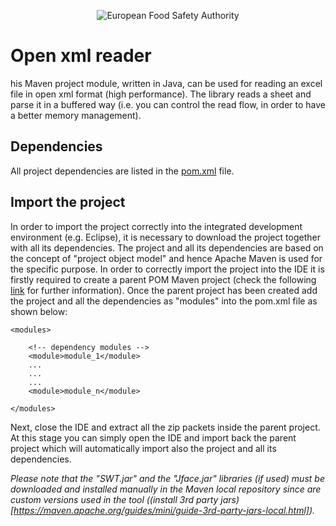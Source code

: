 <p align="center">
	<img src="http://www.efsa.europa.eu/profiles/efsa/themes/responsive_efsa/logo.png" alt="European Food Safety Authority"/>
</p>

# Open xml reader
his Maven project module, written in Java, can be used for reading an excel file in open xml format (high performance).
The library reads a sheet and parse it in a buffered way (i.e. you can control the read flow, in order to have a better memory management).

## Dependencies
All project dependencies are listed in the [pom.xml](pom.xml) file.

## Import the project
In order to import the project correctly into the integrated development environment (e.g. Eclipse), it is necessary to download the project together with all its dependencies.
The project and all its dependencies are based on the concept of "project object model" and hence Apache Maven is used for the specific purpose.
In order to correctly import the project into the IDE it is firstly required to create a parent POM Maven project (check the following [link](https://maven.apache.org/guides/introduction/introduction-to-the-pom.html) for further information). 
Once the parent project has been created add the project and all the dependencies as "modules" into the pom.xml file as shown below: 

	<modules>

		<!-- dependency modules -->
		<module>module_1</module>
		...
		...
		...
		<module>module_n</module>
		
	</modules>
	
Next, close the IDE and extract all the zip packets inside the parent project.
At this stage you can simply open the IDE and import back the parent project which will automatically import also the project and all its dependencies.

_Please note that the "SWT.jar" and the "Jface.jar" libraries (if used) must be downloaded and installed manually in the Maven local repository since are custom versions used in the tool ((install 3rd party jars)[https://maven.apache.org/guides/mini/guide-3rd-party-jars-local.html])._